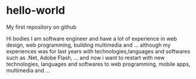 # hello-world
My first repository on github


Hi bodies
I am software engineer and have a lot of experience in web design, web programming, building multimedia and ... although my experiences was for last years with technologies,languages and softwares such as .Net, Adobe Flash, ... and now i want to restart with new technologies, languages and softwares to web programming, mobile apps, multimedia and ...
